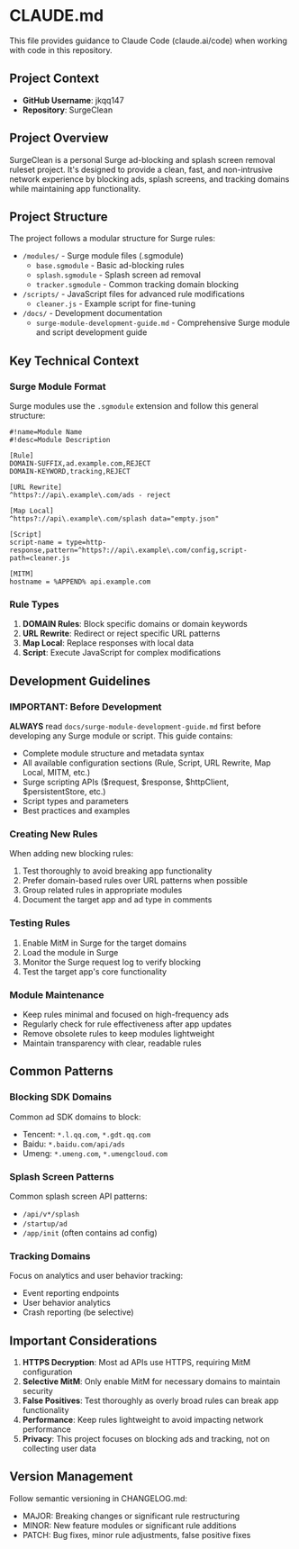 # CLAUDE.md

This file provides guidance to Claude Code (claude.ai/code) when working with code in this repository.

## Project Context

- **GitHub Username**: jkqq147
- **Repository**: SurgeClean

## Project Overview

SurgeClean is a personal Surge ad-blocking and splash screen removal ruleset project. It's designed to provide a clean, fast, and non-intrusive network experience by blocking ads, splash screens, and tracking domains while maintaining app functionality.

## Project Structure

The project follows a modular structure for Surge rules:
- `/modules/` - Surge module files (.sgmodule)
  - `base.sgmodule` - Basic ad-blocking rules
  - `splash.sgmodule` - Splash screen ad removal
  - `tracker.sgmodule` - Common tracking domain blocking
- `/scripts/` - JavaScript files for advanced rule modifications
  - `cleaner.js` - Example script for fine-tuning
- `/docs/` - Development documentation
  - `surge-module-development-guide.md` - Comprehensive Surge module and script development guide

## Key Technical Context

### Surge Module Format
Surge modules use the `.sgmodule` extension and follow this general structure:
```
#!name=Module Name
#!desc=Module Description

[Rule]
DOMAIN-SUFFIX,ad.example.com,REJECT
DOMAIN-KEYWORD,tracking,REJECT

[URL Rewrite]
^https?://api\.example\.com/ads - reject

[Map Local]
^https?://api\.example\.com/splash data="empty.json"

[Script]
script-name = type=http-response,pattern=^https?://api\.example\.com/config,script-path=cleaner.js

[MITM]
hostname = %APPEND% api.example.com
```

### Rule Types
1. **DOMAIN Rules**: Block specific domains or domain keywords
2. **URL Rewrite**: Redirect or reject specific URL patterns
3. **Map Local**: Replace responses with local data
4. **Script**: Execute JavaScript for complex modifications

## Development Guidelines

### IMPORTANT: Before Development
**ALWAYS** read `docs/surge-module-development-guide.md` first before developing any Surge module or script. This guide contains:
- Complete module structure and metadata syntax
- All available configuration sections (Rule, Script, URL Rewrite, Map Local, MITM, etc.)
- Surge scripting APIs ($request, $response, $httpClient, $persistentStore, etc.)
- Script types and parameters
- Best practices and examples

### Creating New Rules
When adding new blocking rules:
1. Test thoroughly to avoid breaking app functionality
2. Prefer domain-based rules over URL patterns when possible
3. Group related rules in appropriate modules
4. Document the target app and ad type in comments

### Testing Rules
1. Enable MitM in Surge for the target domains
2. Load the module in Surge
3. Monitor the Surge request log to verify blocking
4. Test the target app's core functionality

### Module Maintenance
- Keep rules minimal and focused on high-frequency ads
- Regularly check for rule effectiveness after app updates
- Remove obsolete rules to keep modules lightweight
- Maintain transparency with clear, readable rules

## Common Patterns

### Blocking SDK Domains
Common ad SDK domains to block:
- Tencent: `*.l.qq.com`, `*.gdt.qq.com`
- Baidu: `*.baidu.com/api/ads`
- Umeng: `*.umeng.com`, `*.umengcloud.com`

### Splash Screen Patterns
Common splash screen API patterns:
- `/api/v*/splash`
- `/startup/ad`
- `/app/init` (often contains ad config)

### Tracking Domains
Focus on analytics and user behavior tracking:
- Event reporting endpoints
- User behavior analytics
- Crash reporting (be selective)

## Important Considerations

1. **HTTPS Decryption**: Most ad APIs use HTTPS, requiring MitM configuration
2. **Selective MitM**: Only enable MitM for necessary domains to maintain security
3. **False Positives**: Test thoroughly as overly broad rules can break app functionality
4. **Performance**: Keep rules lightweight to avoid impacting network performance
5. **Privacy**: This project focuses on blocking ads and tracking, not on collecting user data

## Version Management

Follow semantic versioning in CHANGELOG.md:
- MAJOR: Breaking changes or significant rule restructuring
- MINOR: New feature modules or significant rule additions
- PATCH: Bug fixes, minor rule adjustments, false positive fixes